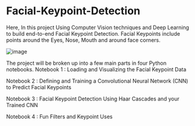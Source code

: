 # Facial-Keypoint-Detection
Here, In this project Using Computer Vision techniques and Deep Learning to build end-to-end  Facial Keypoint Detection. Facial Keypoints include points around the Eyes, Nose, Mouth and around face corners. 

![image](https://user-images.githubusercontent.com/68143886/123533356-7cf99480-d732-11eb-8c31-baced715b7ce.png)

The project will be broken up into a few main parts in four Python notebooks.
 Notebook 1 : Loading and Visualizing the Facial Keypoint Data

Notebook 2 : Defining and Training a Convolutional Neural Network (CNN) to Predict Facial Keypoints

Notebook 3 : Facial Keypoint Detection Using Haar Cascades and your Trained CNN

Notebook 4 : Fun Filters and Keypoint Uses
